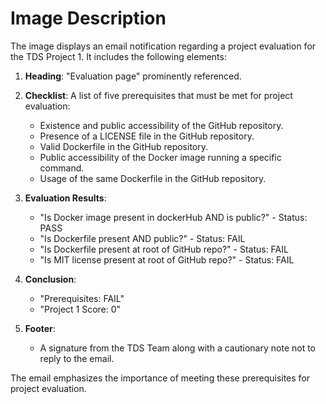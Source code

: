 # Image Description

The image displays an email notification regarding a project evaluation for the TDS Project 1. It includes the following elements:

1. **Heading**: "Evaluation page" prominently referenced.
2. **Checklist**: A list of five prerequisites that must be met for project evaluation:
   - Existence and public accessibility of the GitHub repository.
   - Presence of a LICENSE file in the GitHub repository.
   - Valid Dockerfile in the GitHub repository.
   - Public accessibility of the Docker image running a specific command.
   - Usage of the same Dockerfile in the GitHub repository.

3. **Evaluation Results**: 
   - "Is Docker image present in dockerHub AND is public?" - Status: PASS
   - "Is Dockerfile present AND public?" - Status: FAIL
   - "Is Dockerfile present at root of GitHub repo?" - Status: FAIL
   - "Is MIT license present at root of GitHub repo?" - Status: FAIL

4. **Conclusion**: 
   - "Prerequisites: FAIL"
   - "Project 1 Score: 0"

5. **Footer**: 
   - A signature from the TDS Team along with a cautionary note not to reply to the email.

The email emphasizes the importance of meeting these prerequisites for project evaluation.